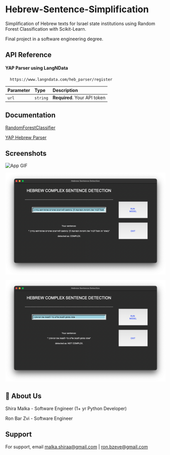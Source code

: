 
# Hebrew-Sentence-Simplification

Simplification of Hebrew texts for Israel state institutions using Random Forest Classification with Scikit-Learn.

Final project in a software engineering degree.

## API Reference

#### YAP Parser using LangNData

```http
  https://www.langndata.com/heb_parser/register
```

| Parameter | Type     | Description                |
| :-------- | :------- | :------------------------- |
| `url` | `string` | **Required**. Your API token |



## Documentation

[RandomForestClassifier](https://scikit-learn.org/stable/modules/generated/sklearn.ensemble.RandomForestClassifier.html)

[YAP Hebrew Parser](https://www.langndata.com/heb_parser/api_reference)


## Screenshots

![App GIF](https://s12.gifyu.com/images/SQpU4.gif)

![App Screenshot](https://raw.githubusercontent.com/Shira-Malka/Hebrew-Sentence-Simplification/master/complex.png)

![App Screenshot](https://raw.githubusercontent.com/Shira-Malka/Hebrew-Sentence-Simplification/master/notComplex.png)


## 🚀 About Us
Shira Malka - Software Engineer (1+ yr Python Developer)

Ron Bar Zvi - Software Engineer


## Support

For support, email malka.shiraa@gmail.com | ron.bzeve@gmail.com

